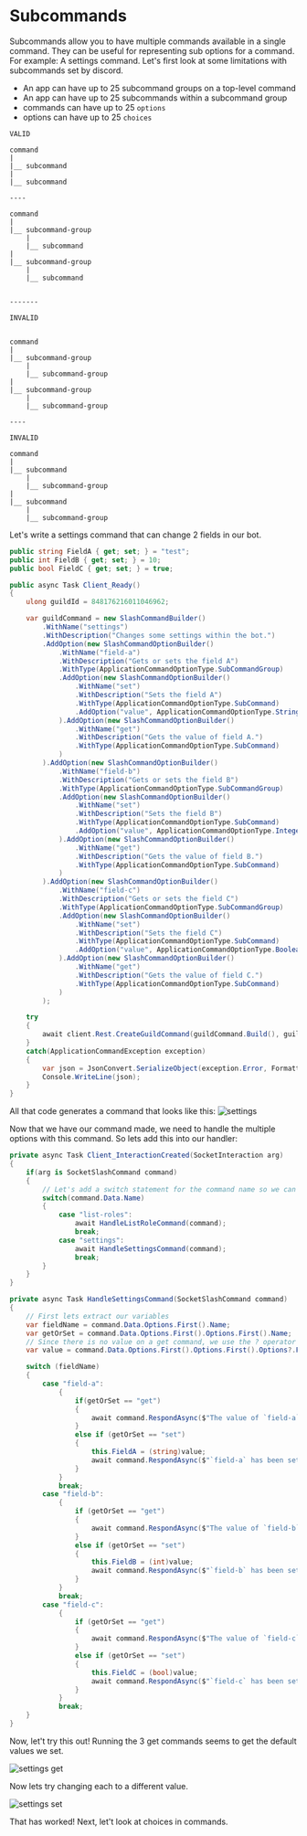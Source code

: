 # Subcommands

Subcommands allow you to have multiple commands available in a single command. They can be useful for representing sub options for a command. For example: A settings command. Let's first look at some limitations with subcommands set by discord.

- An app can have up to 25 subcommand groups on a top-level command
- An app can have up to 25 subcommands within a subcommand group
- commands can have up to 25 `options`
- options can have up to 25 `choices`

```
VALID

command
|
|__ subcommand
|
|__ subcommand

----

command
|
|__ subcommand-group
    |
    |__ subcommand
|
|__ subcommand-group
    |
    |__ subcommand


-------

INVALID


command
|
|__ subcommand-group
    |
    |__ subcommand-group
|
|__ subcommand-group
    |
    |__ subcommand-group

----

INVALID

command
|
|__ subcommand
    |
    |__ subcommand-group
|
|__ subcommand
    |
    |__ subcommand-group
```

Let's write a settings command that can change 2 fields in our bot.

```cs
public string FieldA { get; set; } = "test";
public int FieldB { get; set; } = 10;
public bool FieldC { get; set; } = true;

public async Task Client_Ready()
{
    ulong guildId = 848176216011046962;

    var guildCommand = new SlashCommandBuilder()
        .WithName("settings")
        .WithDescription("Changes some settings within the bot.")
        .AddOption(new SlashCommandOptionBuilder()
            .WithName("field-a")
            .WithDescription("Gets or sets the field A")
            .WithType(ApplicationCommandOptionType.SubCommandGroup)
            .AddOption(new SlashCommandOptionBuilder()
                .WithName("set")
                .WithDescription("Sets the field A")
                .WithType(ApplicationCommandOptionType.SubCommand)
                .AddOption("value", ApplicationCommandOptionType.String, "the value to set the field    ", required: true)
            ).AddOption(new SlashCommandOptionBuilder()
                .WithName("get")
                .WithDescription("Gets the value of field A.")
                .WithType(ApplicationCommandOptionType.SubCommand)
            )
        ).AddOption(new SlashCommandOptionBuilder()
            .WithName("field-b")
            .WithDescription("Gets or sets the field B")
            .WithType(ApplicationCommandOptionType.SubCommandGroup)
            .AddOption(new SlashCommandOptionBuilder()
                .WithName("set")
                .WithDescription("Sets the field B")
                .WithType(ApplicationCommandOptionType.SubCommand)
                .AddOption("value", ApplicationCommandOptionType.Integer, "the value to set the fie to.", required: true)
            ).AddOption(new SlashCommandOptionBuilder()
                .WithName("get")
                .WithDescription("Gets the value of field B.")
                .WithType(ApplicationCommandOptionType.SubCommand)
            )
        ).AddOption(new SlashCommandOptionBuilder()
            .WithName("field-c")
            .WithDescription("Gets or sets the field C")
            .WithType(ApplicationCommandOptionType.SubCommandGroup)
            .AddOption(new SlashCommandOptionBuilder()
                .WithName("set")
                .WithDescription("Sets the field C")
                .WithType(ApplicationCommandOptionType.SubCommand)
                .AddOption("value", ApplicationCommandOptionType.Boolean, "the value to set the fie to.", required: true)
            ).AddOption(new SlashCommandOptionBuilder()
                .WithName("get")
                .WithDescription("Gets the value of field C.")
                .WithType(ApplicationCommandOptionType.SubCommand)
            )
        );

    try
    {
        await client.Rest.CreateGuildCommand(guildCommand.Build(), guildId);
    }
    catch(ApplicationCommandException exception)
    {
        var json = JsonConvert.SerializeObject(exception.Error, Formatting.Indented);
        Console.WriteLine(json);
    }
}
```

All that code generates a command that looks like this:
![settings](images/settings1.png)

Now that we have our command made, we need to handle the multiple options with this command. So lets add this into our handler:

```cs
private async Task Client_InteractionCreated(SocketInteraction arg)
{
    if(arg is SocketSlashCommand command)
    {
        // Let's add a switch statement for the command name so we can handle multiple commands in one event.
        switch(command.Data.Name)
        {
            case "list-roles":
                await HandleListRoleCommand(command);
                break;
            case "settings":
                await HandleSettingsCommand(command);
                break;
        }
    }
}

private async Task HandleSettingsCommand(SocketSlashCommand command)
{
    // First lets extract our variables
    var fieldName = command.Data.Options.First().Name;
    var getOrSet = command.Data.Options.First().Options.First().Name;
    // Since there is no value on a get command, we use the ? operator because "Options" can be null.
    var value = command.Data.Options.First().Options.First().Options?.FirstOrDefault().Value;

    switch (fieldName)
    {
        case "field-a":
            {
                if(getOrSet == "get")
                {
                    await command.RespondAsync($"The value of `field-a` is `{FieldA}`");
                }
                else if (getOrSet == "set")
                {
                    this.FieldA = (string)value;
                    await command.RespondAsync($"`field-a` has been set to `{FieldA}`");
                }
            }
            break;
        case "field-b":
            {
                if (getOrSet == "get")
                {
                    await command.RespondAsync($"The value of `field-b` is `{FieldB}`");
                }
                else if (getOrSet == "set")
                {
                    this.FieldB = (int)value;
                    await command.RespondAsync($"`field-b` has been set to `{FieldB}`");
                }
            }
            break;
        case "field-c":
            {
                if (getOrSet == "get")
                {
                    await command.RespondAsync($"The value of `field-c` is `{FieldC}`");
                }
                else if (getOrSet == "set")
                {
                    this.FieldC = (bool)value;
                    await command.RespondAsync($"`field-c` has been set to `{FieldC}`");
                }
            }
            break;
    }
}

```

Now, let't try this out! Running the 3 get commands seems to get the default values we set.

![settings get](images/settings2.png)

Now lets try changing each to a different value.

![settings set](images/settings3.png)

That has worked! Next, let't look at choices in commands.
